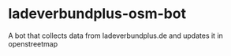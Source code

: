 # ladeverbundplus-osm-bot
A bot that collects data from ladeverbundplus.de and updates it in openstreetmap
